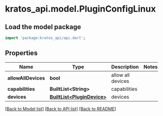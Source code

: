 # kratos_api.model.PluginConfigLinux

## Load the model package
```dart
import 'package:kratos_api/api.dart';
```

## Properties
Name | Type | Description | Notes
------------ | ------------- | ------------- | -------------
**allowAllDevices** | **bool** | allow all devices | 
**capabilities** | **BuiltList&lt;String&gt;** | capabilities | 
**devices** | [**BuiltList&lt;PluginDevice&gt;**](PluginDevice.md) | devices | 

[[Back to Model list]](../README.md#documentation-for-models) [[Back to API list]](../README.md#documentation-for-api-endpoints) [[Back to README]](../README.md)


